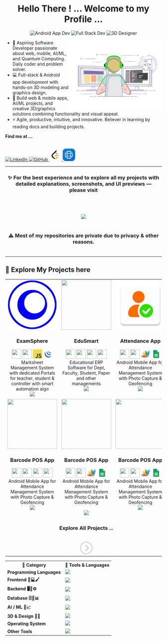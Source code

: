 <h1 align="center">Hello There ! ... Welcome to my Profile ... </h1>

<p align="center">
  <img src="https://img.shields.io/badge/-Android%20App%20Dev-16a34a?style=for-the-badge&logo=android&logoColor=white" alt="Android App Dev" />
  <img src="https://img.shields.io/badge/-Full%20Stack%20Software%20Developer-1d4ed8?style=for-the-badge&logo=visualstudiocode&logoColor=white" alt="Full Stack Dev" />
  <img src="https://img.shields.io/badge/-3D%20Graphics%20Designer-ea580c?style=for-the-badge&logo=blender&logoColor=white" alt="3D Designer" />
</p>


<img align="right" alt="Coding" width="300" src="https://raw.githubusercontent.com/devSouvik/devSouvik/master/gif3.gif">


- 🔭 Aspiring Software Developer passionate about web, mobile, AI/ML, and Quantum Computing. Daily coder and problem solver. 
- 💻 Full-stack & Android app development with hands-on 3D modeling and graphics design.
- 🤖 Build web & mobile apps, AI/ML projects, and creative 3D/graphics solutions combining functionality and visual appeal. 
- ⚡ Agile, productive, intuitive, and innovative. Believer in learning by reading docs and building projects.


<div align="">
<b>Find me at ... </b>
</div>
<br>
<p align="">
  <a href="https://www.linkedin.com/in/yourprofile" target="_blank">
    <img src="https://skillicons.dev/icons?i=linkedin" width="40" height="40" alt="LinkedIn" />
  </a>
  <a href="https://github.com/yourusername" target="_blank">
    <img src="https://skillicons.dev/icons?i=github" width="40" height="40" alt="GitHub" />
  </a>
  <a href="https://leetcode.com/yourusername" target="_blank">
    <img src="assets/leetcode.png" width="40" height="40" alt="LeetCode" />
  </a>
  <a href="https://agni-dev.vercel.app/" target="_blank">
    <img src="assets/website.png" width="40" height="40" alt="YouTube" />
  </a>
</p>

<table align="center">
  <tr>
    <td align="center">
      <h3 face="Segoe UI, Tahoma, Verdana, sans-serif" size="6">
        ✨ For the best experience and to explore all my projects with detailed explanations, screenshots, and UI previews — please visit
      </h3> <br>
      <br>
      <br>
      <a href="https://agni-dev.vercel.app/">
        <img src="https://img.shields.io/badge/My Portfolio Site-16a34a?style=for-the-badge&logoColor=white" />
      </a>
      <br>
      <br>
      <h3 face="Segoe UI, Tahoma, Verdana, sans-serif" size="6">
        ⚠️ Most of my repositories are <b>private</b> due to privacy & other reasons.
      </h3> <br>
    </td>
  </tr>
</table>



## 🚀 Explore My Projects here 
<table width="100%" align="center" >
  <tr width="100%">
    <td align="center" valign="top" >
      <img src="projects/examsphere/logo.png" width="160" height="160" />
      <h3 >ExamSphere</h3>
      <img src="https://skillicons.dev/icons?i=php" width="30" height="30">
      <img src="https://skillicons.dev/icons?i=bootstrap" width="30" height="30">
      <img src="icons/js.png" width="30" height="30">
      <img src="icons/jquery.png" width="30" height="30">
      <div>
      Marksheet Management System with dedicated Portals for teacher, student & controller with smart automation algo
      </div>
      <a href="projects/examsphere/readme.md">
        <img src="https://img.shields.io/badge/Know More-16a34a?style=for-the-badge&logoColor=white" />
      </a>
    </td>
    <td align="center" valign="top" >
      <img src="assets/project_2.jpg" width="160" height="160" /><br>
      <h3 size="6">EduSmart</h3>
      <img src="https://skillicons.dev/icons?i=next" width="30" height="30">
      <img src="https://skillicons.dev/icons?i=mui" width="30" height="30">
      <img src="https://skillicons.dev/icons?i=django" width="30" height="30">
      <img src="https://skillicons.dev/icons?i=tailwind" width="30" height="30">
      <!-- <img src="icons/shadcn.png" width="30" height="30"> -->
      <div>
      Educational ERP Software for Dept, Faculty, Student, Paper and other managements
      </div>
      <a href="projects/smart_education">
        <img src="https://img.shields.io/badge/Know More-16a34a?style=for-the-badge&logoColor=white" />
      </a>
    </td>
    <td align="center" valign="top" >
      <img src="projects/attendance app/icon.webp" width="160" height="160"/><br>
      <h3 size="6">Attendance App</h3>
      <img src="https://skillicons.dev/icons?i=kotlin" width="30" height="30">
      <img src="https://skillicons.dev/icons?i=gcp" width="30" height="30">
      <img src="icons/appscript.png" width="30" height="30">
      <img src="icons/sheets.webp" width="30" height="30">
      <div>
      Android Mobile App for Attendance Management System with Photo Capture & Geofencing
      </div>
      <a href="projects/smart_education">
        <img src="https://img.shields.io/badge/Know More-16a34a?style=for-the-badge&logoColor=white" />
      </a>
    </td>
    
  </tr>
  <tr>
  <td align="center" valign="top" >
      <img src="projects/barcode_pos/favicon.ico" width="160" height="160" />
      <br>
      <h3 size="6">Barcode POS App</h3>
      <img src="https://skillicons.dev/icons?i=electron" width="30" height="30">
      <img src="https://skillicons.dev/icons?i=sqlite" width="30" height="30">
      <img src="https://skillicons.dev/icons?i=js" width="30" height="30">
      <img src="https://skillicons.dev/icons?i=html" width="30" height="30">
      <div>
      Android Mobile App for Attendance Management System with Photo Capture & Geofencing
      </div>
      <a href="projects/smart_education">
        <img src="https://img.shields.io/badge/Know More-16a34a?style=for-the-badge&logoColor=white" />
      </a>
    </td>
  <td align="center" valign="top" >
  <img src="projects/barcode_pos/favicon.ico" width="160" height="160" />
      <br>
      <h3 size="6">Barcode POS App</h3>
      <img src="https://skillicons.dev/icons?i=kotlin" width="30" height="30">
      <img src="https://skillicons.dev/icons?i=gcp" width="30" height="30">
      <img src="icons/appscript.png" width="30" height="30">
      <img src="icons/sheets.webp" width="30" height="30">
      Android Mobile App for Attendance Management System with Photo Capture & Geofencing
      <br>
      <br>
      <a href="projects/smart_education">
        <img src="https://img.shields.io/badge/Know More-16a34a?style=for-the-badge&logoColor=white" />
      </a>
  </td>
  <td align="center" valign="top" >
  <img src="assets/desktop_project.jpg" width="160" height="160" />
      <br>
      <h3 size="6">Barcode POS App</h3>
      <img src="https://skillicons.dev/icons?i=kotlin" width="30" height="30">
      <img src="https://skillicons.dev/icons?i=gcp" width="30" height="30">
      <img src="icons/appscript.png" width="30" height="30">
      <img src="icons/sheets.webp" width="30" height="30">
      <div>
      Android Mobile App for Attendance Management System with Photo Capture & Geofencing
      </div>
      <a href="projects/smart_education">
        <img src="https://img.shields.io/badge/Know More-16a34a?style=for-the-badge&logoColor=white" />
      </a>
  </td>
  </tr>
  <tr>
  <td colspan="3" align="center" valign="center" >
    <h3 size="6">Explore All Projects ... </h3> <br>
    <img src="icons/circle-right-arrow.png" width="40" />
  </td>
  </tr>
</table>

<table>
  <tr>
    <th>💼 Category</th>
    <th>🚀 Tools & Languages</th>
  </tr>

  <tr>
    <td><b>Programming Languages</b></td>
    <td>
      <img src="https://skillicons.dev/icons?i=java,python,c,cpp,kotlin,php,bash,dart" />
    </td>
  </tr>

  <tr>
    <td><b>Frontend 🎨💻🖌️</b></td>
    <td>
      <img src="https://skillicons.dev/icons?i=html,css,js,bootstrap,tailwind,jquery,flutter,react" />
    </td>
  </tr>

  <tr>
    <td><b>Backend 🖥️🔧⚙️</b></td>
    <td>
      <img src="https://skillicons.dev/icons?i=django,php,nodejs,express,nextjs,kotlin,gcp,flask,wordpress" />
    </td>
  </tr>

  <tr>
    <td><b>Database 🗄️💾📊</b></td>
    <td>
      <img src="https://skillicons.dev/icons?i=mysql,postgres,mongodb,sqlite,firebase,supabase" />
    </td>
  </tr>

  <tr>
    <td><b>AI / ML 🤖📈</b></td>
    <td>
      <img src="https://skillicons.dev/icons?i=sklearn" />
    </td>
  </tr>

  <tr>
    <td><b>3D & Design 🍩🎨</b></td>
    <td>
      <img src="https://skillicons.dev/icons?i=blender,photoshop,pr" />
    </td>
  </tr>

  <tr>
    <td><b>Operating System</b></td>
    <td>
      <img src="https://skillicons.dev/icons?i=ubuntu,kali,debian,linux,windows" />
    </td>
  </tr>

  <tr>
    <td><b>Other Tools</b></td>
    <td>
      <img src="https://skillicons.dev/icons?i=docker,git,github,netlify,postman,vercel" />
    </td>
  </tr>
</table>

<!--
# 📊GitHub Stats :
<table align="center">
<tr>
<td><img src="https://github-readme-stats.vercel.app/api?username=FireStackDev&theme=dark&hide_border=false&include_all_commits=true&count_private=true" />
</td>
<td>

 <img src="https://nirzak-streak-stats.vercel.app/?user=FireStackDev&theme=dark&hide_border=false"/>

</td>
</tr>
</table>
-->
